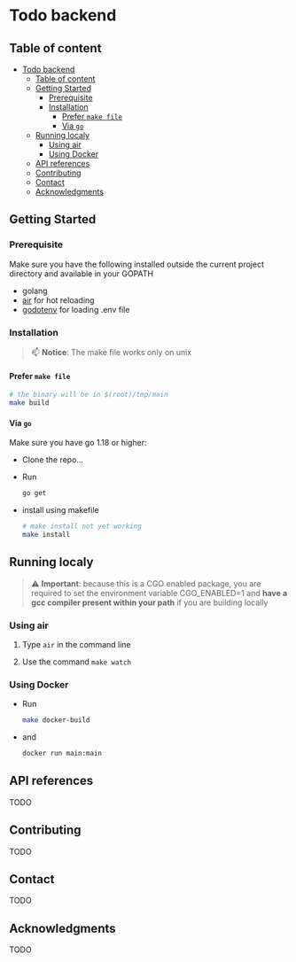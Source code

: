 # Todo backend

## Table of content

- [Todo backend](#todo-backend)
  - [Table of content](#table-of-content)
  - [Getting Started](#getting-started)
    - [Prerequisite](#prerequisite)
    - [Installation](#installation)
      - [Prefer `make file`](#prefer-make-file)
      - [Via `go`](#via-go)
  - [Running localy](#running-localy)
    - [Using air](#using-air)
    - [Using Docker](#using-docker)
  - [API references](#api-references)
  - [Contributing](#contributing)
  - [Contact](#contact)
  - [Acknowledgments](#acknowledgments)

## Getting Started

### Prerequisite

Make sure you have the following installed outside the current project directory and available in your GOPATH

- golang
- [air](https://github.com/cosmtrek/air) for hot reloading
- [godotenv](https://github.com/joho/godotenv) for loading .env file

### Installation 

> :mailbox: **Notice**: The make file works only on unix

#### Prefer `make file`

```sh
# the binary will be in $(root)/tmp/main
make build
```

#### Via `go`

Make sure you have go 1.18 or higher:

* Clone the repo... 

* Run  
  ```sh
  go get
  ```

* install using makefile
  ```sh
  # make install not yet working
  make install
  ```

## Running localy

> :warning: **Important**:  because this is a CGO enabled package, you are required to set the environment variable CGO_ENABLED=1 and **have a gcc compiler present within your path** if you are building locally

### Using air

1. Type ``air`` in the command line

2. Use the command ``make watch``  


### Using Docker

* Run 
   ```sh
  make docker-build
  ```
* and
  ```sh
  docker run main:main
  ```

## API references

TODO

## Contributing

TODO

## Contact

TODO

## Acknowledgments

TODO



